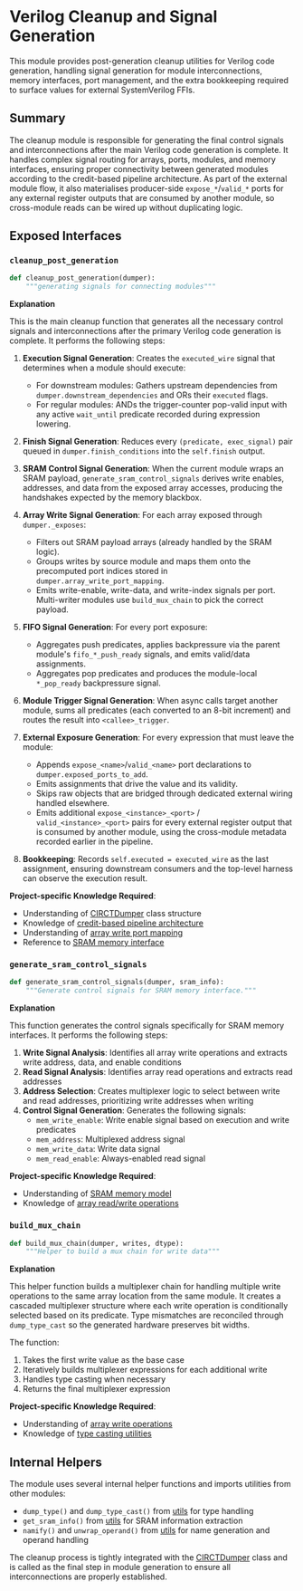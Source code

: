 # Verilog Cleanup and Signal Generation

This module provides post-generation cleanup utilities for Verilog code generation, handling signal generation for module interconnections, memory interfaces, port management, and the extra bookkeeping required to surface values for external SystemVerilog FFIs.

## Summary

The cleanup module is responsible for generating the final control signals and interconnections after the main Verilog code generation is complete. It handles complex signal routing for arrays, ports, modules, and memory interfaces, ensuring proper connectivity between generated modules according to the credit-based pipeline architecture. As part of the external module flow, it also materialises producer-side `expose_*`/`valid_*` ports for any external register outputs that are consumed by another module, so cross-module reads can be wired up without duplicating logic.

## Exposed Interfaces

### `cleanup_post_generation`

```python
def cleanup_post_generation(dumper):
    """generating signals for connecting modules"""
```

**Explanation**

This is the main cleanup function that generates all the necessary control signals and interconnections after the primary Verilog code generation is complete. It performs the following steps:

1. **Execution Signal Generation**: Creates the `executed_wire` signal that determines when a module should execute:
   - For downstream modules: Gathers upstream dependencies from `dumper.downstream_dependencies` and ORs their `executed` flags.
   - For regular modules: ANDs the trigger-counter pop-valid input with any active `wait_until` predicate recorded during expression lowering.

2. **Finish Signal Generation**: Reduces every `(predicate, exec_signal)` pair queued in `dumper.finish_conditions` into the `self.finish` output.

3. **SRAM Control Signal Generation**: When the current module wraps an SRAM payload, `generate_sram_control_signals` derives write enables, addresses, and data from the exposed array accesses, producing the handshakes expected by the memory blackbox.

4. **Array Write Signal Generation**: For each array exposed through `dumper._exposes`:
   - Filters out SRAM payload arrays (already handled by the SRAM logic).
   - Groups writes by source module and maps them onto the precomputed port indices stored in `dumper.array_write_port_mapping`.
   - Emits write-enable, write-data, and write-index signals per port. Multi-writer modules use `build_mux_chain` to pick the correct payload.

5. **FIFO Signal Generation**: For every port exposure:
   - Aggregates push predicates, applies backpressure via the parent module's `fifo_*_push_ready` signals, and emits valid/data assignments.
   - Aggregates pop predicates and produces the module-local `*_pop_ready` backpressure signal.

6. **Module Trigger Signal Generation**: When async calls target another module, sums all predicates (each converted to an 8-bit increment) and routes the result into `<callee>_trigger`.

7. **External Exposure Generation**: For every expression that must leave the module:
   - Appends `expose_<name>`/`valid_<name>` port declarations to `dumper.exposed_ports_to_add`.
   - Emits assignments that drive the value and its validity.
   - Skips raw objects that are bridged through dedicated external wiring handled elsewhere.
   - Emits additional `expose_<instance>_<port>` / `valid_<instance>_<port>` pairs for every external register output that is consumed by another module, using the cross-module metadata recorded earlier in the pipeline.

8. **Bookkeeping**: Records `self.executed = executed_wire` as the last assignment, ensuring downstream consumers and the top-level harness can observe the execution result.

**Project-specific Knowledge Required**:
- Understanding of [CIRCTDumper](/python/assassyn/codegen/verilog/design.md) class structure
- Knowledge of [credit-based pipeline architecture](/docs/design/arch/arch.md)
- Understanding of [array write port mapping](/python/assassyn/codegen/simulator/port_mapper.md)
- Reference to [SRAM memory interface](/python/assassyn/ir/memory/sram.md)

### `generate_sram_control_signals`

```python
def generate_sram_control_signals(dumper, sram_info):
    """Generate control signals for SRAM memory interface."""
```

**Explanation**

This function generates the control signals specifically for SRAM memory interfaces. It performs the following steps:

1. **Write Signal Analysis**: Identifies all array write operations and extracts write address, data, and enable conditions
2. **Read Signal Analysis**: Identifies array read operations and extracts read addresses
3. **Address Selection**: Creates multiplexer logic to select between write and read addresses, prioritizing write addresses when writing
4. **Control Signal Generation**: Generates the following signals:
   - `mem_write_enable`: Write enable signal based on execution and write predicates
   - `mem_address`: Multiplexed address signal
   - `mem_write_data`: Write data signal
   - `mem_read_enable`: Always-enabled read signal

**Project-specific Knowledge Required**:
- Understanding of [SRAM memory model](/python/assassyn/ir/memory/sram.md)
- Knowledge of [array read/write operations](/python/assassyn/ir/expr/array.md)

### `build_mux_chain`

```python
def build_mux_chain(dumper, writes, dtype):
    """Helper to build a mux chain for write data"""
```

**Explanation**

This helper function builds a multiplexer chain for handling multiple write operations to the same array location from the same module. It creates a cascaded multiplexer structure where each write operation is conditionally selected based on its predicate. Type mismatches are reconciled through `dump_type_cast` so the generated hardware preserves bit widths.

The function:
1. Takes the first write value as the base case
2. Iteratively builds multiplexer expressions for each additional write
3. Handles type casting when necessary
4. Returns the final multiplexer expression

**Project-specific Knowledge Required**:
- Understanding of [array write operations](/python/assassyn/ir/expr/array.md)
- Knowledge of [type casting utilities](/python/assassyn/codegen/verilog/utils.md)

## Internal Helpers

The module uses several internal helper functions and imports utilities from other modules:

- `dump_type()` and `dump_type_cast()` from [utils](/python/assassyn/codegen/verilog/utils.md) for type handling
- `get_sram_info()` from [utils](/python/assassyn/codegen/verilog/utils.md) for SRAM information extraction
- `namify()` and `unwrap_operand()` from [utils](/python/assassyn/utils.md) for name generation and operand handling

The cleanup process is tightly integrated with the [CIRCTDumper](/python/assassyn/codegen/verilog/design.md) class and is called as the final step in module generation to ensure all interconnections are properly established.
